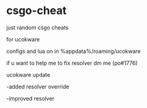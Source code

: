 # csgo-cheat
just random csgo cheats


for ucokware

configs and lua on
in %appdata%/roaming/ucokware

if u want to help me to fix resolver
dm me (po#1776)



ucokware update






-added resolver override





-improved resolver
